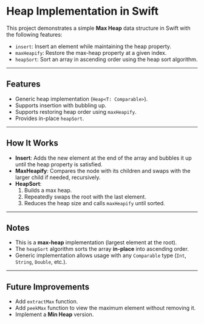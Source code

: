 # Heap Implementation in Swift

This project demonstrates a simple **Max Heap** data structure in Swift with the following features:
- `insert`: Insert an element while maintaining the heap property.
- `maxHeapify`: Restore the max-heap property at a given index.
- `heapSort`: Sort an array in ascending order using the heap sort algorithm.

---

## Features

- Generic heap implementation (`Heap<T: Comparable>`).
- Supports insertion with bubbling up.
- Supports restoring heap order using `maxHeapify`.
- Provides in-place `heapSort`.

---

## How It Works

- **Insert**: Adds the new element at the end of the array and bubbles it up until the heap property is satisfied.
- **MaxHeapify**: Compares the node with its children and swaps with the larger child if needed, recursively.
- **HeapSort**:
  1. Builds a max heap.
  2. Repeatedly swaps the root with the last element.
  3. Reduces the heap size and calls `maxHeapify` until sorted.

---

## Notes

- This is a **max-heap** implementation (largest element at the root).
- The `heapSort` algorithm sorts the array **in-place** into ascending order.
- Generic implementation allows usage with any `Comparable` type (`Int`, `String`, `Double`, etc.).

---

## Future Improvements

- Add `extractMax` function.
- Add `peekMax` function to view the maximum element without removing it.
- Implement a **Min Heap** version.
